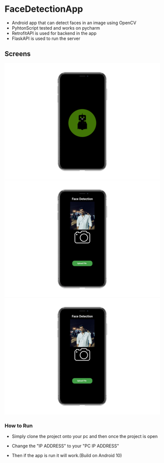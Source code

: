 # FaceDetectionApp
-  Android app that can detect faces in an image using OpenCV
-  PyhtonScript tested and works on pycharm 
-  RetrofitAPI is used for backend in the app
-  FlaskAPI is used to run the server

## Screens

![Image1](1.png)
![Image2](2.png)
![Image3](3.png)

### How to Run 

- Simply clone the project onto your pc and then once the project is open 
- Change the "IP ADDRESS" to your "PC IP ADDRESS"

- Then if the app is run it will work.(Build on Android 10)
